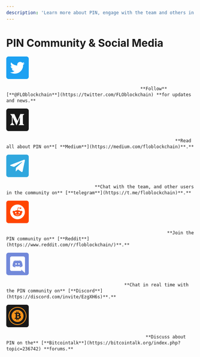 ```yaml
---
description: 'Learn more about PIN, engage with the team and others in the community!'
---
```


# PIN Community & Social Media



![](../.gitbook/assets/image%20%2817%29.png)

                                                      **Follow** [**@FLOblockchain**](https://twitter.com/FLOblockchain) **for updates and news.**

![](../.gitbook/assets/image%20%285%29.png)

                                                                   **Read all about PIN on**[ **Medium**](https://medium.com/floblockchain)**.**

![](../.gitbook/assets/image%20%289%29%20%281%29.png)

                                     **Chat with the team, and other users in the community on** [**telegram**](https://t.me/floblockchain)**.**

![](../.gitbook/assets/image%20%2816%29.png)

                                                                **Join the PIN community on** [**Reddit**](https://www.reddit.com/r/floblockchain/)**.**

![](../.gitbook/assets/image%20%283%29.png)

                                                **Chat in real time with the PIN community on** [**Discord**](https://discord.com/invite/EzgXH6s)**.**

![](../.gitbook/assets/image%20%288%29.png)

                                                        **Discuss about PIN on the** [**Bitcointalk**](https://bitcointalk.org/index.php?topic=236742) **forums.**


